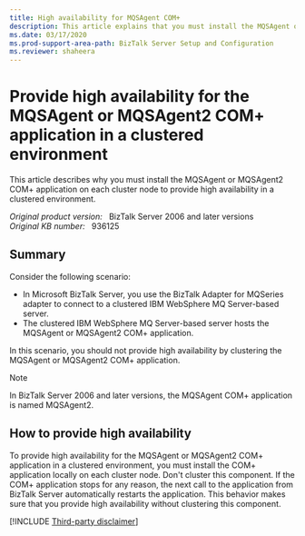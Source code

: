 ```yaml
---
title: High availability for MQSAgent COM+
description: This article explains that you must install the MQSAgent or MQSAgent2 COM+ application on each cluster node to provide high availability in a clustered environment.
ms.date: 03/17/2020
ms.prod-support-area-path: BizTalk Server Setup and Configuration
ms.reviewer: shaheera
---
```

# Provide high availability for the MQSAgent or MQSAgent2 COM+ application in a clustered environment

This article describes why you must install the MQSAgent or MQSAgent2 COM+ application on each cluster node to provide high availability in a clustered environment.

_Original product version:_ &nbsp; BizTalk Server 2006 and later versions  
_Original KB number:_ &nbsp; 936125

## Summary

Consider the following scenario:

- In Microsoft BizTalk Server, you use the BizTalk Adapter for MQSeries adapter to connect to a clustered IBM WebSphere MQ Server-based server.
- The clustered IBM WebSphere MQ Server-based server hosts the MQSAgent or MQSAgent2 COM+ application.

In this scenario, you should not provide high availability by clustering the MQSAgent or MQSAgent2 COM+ application.

> [!NOTE]
> In BizTalk Server 2006 and later versions, the MQSAgent COM+ application is named MQSAgent2.

## How to provide high availability

To provide high availability for the MQSAgent or MQSAgent2 COM+ application in a clustered environment, you must install the COM+ application locally on each cluster node. Don't cluster this component. If the COM+ application stops for any reason, the next call to the application from BizTalk Server automatically restarts the application. This behavior makes sure that you provide high availability without clustering this component.

[!INCLUDE [Third-party disclaimer](../includes/third-party-disclaimer.md)]
